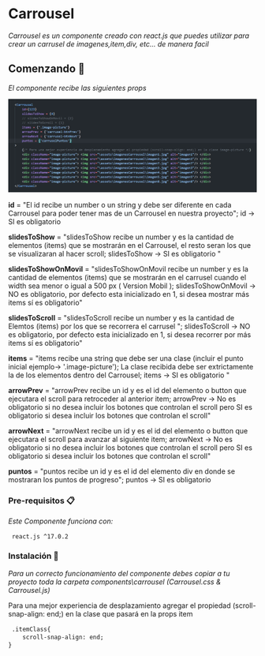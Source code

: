 # Carrousel

_Carrousel es un componente creado con react.js que puedes utilizar para crear un carrusel de imagenes,item,div, etc... de manera facil_

## Comenzando 🚀

_El componente recibe las siguientes props_  

![](src\images\carrouselImage.png)


 **id** = "El id recibe un number o un string y debe ser diferente en cada Carrousel para poder tener mas de un Carrousel en nuestra proyecto"; id -> SI es obligatorio  

 **slidesToShow** =  "slidesToShow recibe un number y es la cantidad de elementos (items) que se mostrarán en el Carrousel, el resto seran los que se visualizaran al hacer scroll; slidesToShow -> SI es obligatorio "  

 **slidesToShowOnMovil** = "slidesToShowOnMovil recibe un number y es la cantidad de elementos (items) que se mostrarán en el carrusel cuando el width sea menor o igual a 500 px ( Version Mobil ); slidesToShowOnMovil -> NO es obligatorio, por defecto esta inicializado en 1, si desea mostrar más items sí es obligatorio"  

 **slidesToScroll** = "slidesToScroll recibe un number y es la cantidad de Elemtos (items) por los que se recorrera el carrusel ";  slidesToScroll -> NO es obligatorio, por defecto esta inicializado en 1, si desea recorrer por más items sí es obligatorio"  

 **items** = "items recibe una string que debe ser una clase (incluir el punto inicial ejemplo-> '.image-picture'); La clase recibida debe ser extrictamente la de los elementos dentro del Carrousel; items -> SI es obligatorio "  

 **arrowPrev** = "arrowPrev recibe un id y es el id del elemento o button que ejecutara el scroll para retroceder al anterior item; arrowPrev -> No es obligatorio si no desea incluir los botones que controlan el scroll pero SI es obligatorio si desea incluir los botones que controlan el scroll"  

 **arrowNext** = "arrowNext recibe un id y es el id del elemento o button que ejecutara el scroll para avanzar al siguiente item; arrowNext -> No es obligatorio si no desea incluir los botones que controlan el scroll pero SI es obligatorio si desea incluir los botones que controlan el scroll"  

 **puntos** = "puntos recibe un id y es el id del elemento div en donde se mostraran los puntos de progreso"; puntos -> SI es obligatorio  


### Pre-requisitos 📋

_Este Componente funciona con:_

```
 react.js ^17.0.2
```

### Instalación 🔧

_Para un correcto funcionamiento del componente debes copiar a tu proyecto toda la carpeta components\carrousel (Carrousel.css & Carrousel.js)_

Para una mejor experiencia de desplazamiento agregar el propiedad (scroll-snap-align: end;) en la clase que pasará en la props item

```
 .itemClass{  
    scroll-snap-align: end;  
} 

```


